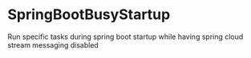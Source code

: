 # SpringBootBusyStartup
Run specific tasks during spring boot startup while having spring cloud stream messaging disabled
